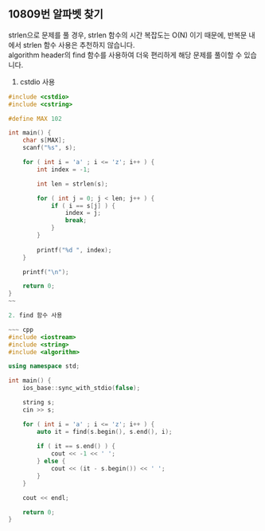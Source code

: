 10809번 알파벳 찾기
----------------

strlen으로 문제를 풀 경우, strlen 함수의 시간 복잡도는 O(N) 이기 때문에, 반복문 내에서 strlen 함수 사용은 추천하지 않습니다.  
algorithm header의 find 함수를 사용하여 더욱 편리하게 해당 문제를 풀이할 수 있습니다.  

1. cstdio 사용

~~~ cpp
#include <cstdio>
#include <cstring>

#define MAX 102

int main() {
    char s[MAX];
    scanf("%s", s);

    for ( int i = 'a' ; i <= 'z'; i++ ) {
        int index = -1;

        int len = strlen(s);

        for ( int j = 0; j < len; j++ ) {
            if ( i == s[j] ) {
                index = j;
                break;
            }
        }
        
        printf("%d ", index);
    }

    printf("\n");

    return 0;
}
~~

2. find 함수 사용

~~~ cpp
#include <iostream>
#include <string>
#include <algorithm>

using namespace std;

int main() {
    ios_base::sync_with_stdio(false);

    string s;
    cin >> s;

    for ( int i = 'a' ; i <= 'z'; i++ ) {
        auto it = find(s.begin(), s.end(), i);
    
        if ( it == s.end() ) {
            cout << -1 << ' ';
        } else {
            cout << (it - s.begin()) << ' ';
        }
    }

    cout << endl;

    return 0;
}
~~~